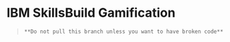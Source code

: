 # IBM SkillsBuild Gamification

> `**Do not pull this branch unless you want to have broken code**`
